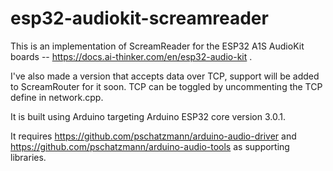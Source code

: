 # esp32-audiokit-screamreader

This is an implementation of ScreamReader for the ESP32 A1S AudioKit boards -- https://docs.ai-thinker.com/en/esp32-audio-kit .

I've also made a version that accepts data over TCP, support will be added to ScreamRouter for it soon. TCP can be toggled by uncommenting the TCP define in network.cpp.

It is built using Arduino targeting Arduino ESP32 core version 3.0.1.

It requires https://github.com/pschatzmann/arduino-audio-driver and https://github.com/pschatzmann/arduino-audio-tools as supporting libraries.